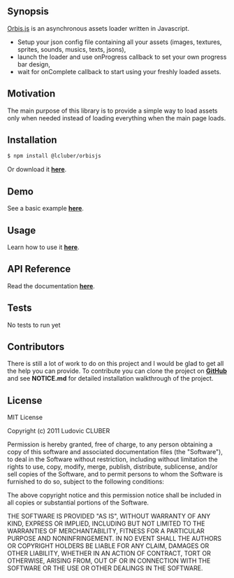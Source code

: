## Synopsis

  [Orbis.js](http://orbisjs.lcluber.com) is an asynchronous assets loader written in Javascript.
  - Setup your json config file containing all your assets (images, textures, sprites, sounds, musics, texts, jsons),
  - launch the loader and use onProgress callback to set your own progress bar design,
  - wait for onComplete callback to start using your freshly loaded assets.

## Motivation

The main purpose of this library is to provide a simple way to load assets only when needed instead of loading everything when the main page loads.

## Installation

```bash
$ npm install @lcluber/orbisjs
```
Or download it **[here](http://orbisjs.lcluber.com/#download)**.

## Demo

See a basic example **[here](http://orbisjs.lcluber.com/#example)**.

## Usage

Learn how to use it **[here](http://orbisjs.lcluber.com/#source)**.

## API Reference

Read the documentation **[here](http://orbisjs.lcluber.com/doc/)**.


## Tests

No tests to run yet

## Contributors

There is still a lot of work to do on this project and I would be glad to get all the help you can provide.
To contribute you can clone the project on **[GitHub](https://github.com/LCluber/Orbis.js)** and see  **NOTICE.md** for detailed installation walkthrough of the project.

## License

MIT License

Copyright (c) 2011 Ludovic CLUBER

Permission is hereby granted, free of charge, to any person obtaining a copy
of this software and associated documentation files (the "Software"), to deal
in the Software without restriction, including without limitation the rights
to use, copy, modify, merge, publish, distribute, sublicense, and/or sell
copies of the Software, and to permit persons to whom the Software is
furnished to do so, subject to the following conditions:

The above copyright notice and this permission notice shall be included in all
copies or substantial portions of the Software.

THE SOFTWARE IS PROVIDED "AS IS", WITHOUT WARRANTY OF ANY KIND, EXPRESS OR
IMPLIED, INCLUDING BUT NOT LIMITED TO THE WARRANTIES OF MERCHANTABILITY,
FITNESS FOR A PARTICULAR PURPOSE AND NONINFRINGEMENT. IN NO EVENT SHALL THE
AUTHORS OR COPYRIGHT HOLDERS BE LIABLE FOR ANY CLAIM, DAMAGES OR OTHER
LIABILITY, WHETHER IN AN ACTION OF CONTRACT, TORT OR OTHERWISE, ARISING FROM,
OUT OF OR IN CONNECTION WITH THE SOFTWARE OR THE USE OR OTHER DEALINGS IN THE
SOFTWARE.
